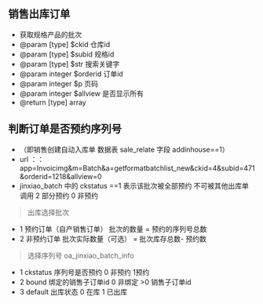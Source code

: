 ## 销售出库订单


 * 获取规格产品的批次
 * @param  [type]  $ckid  仓库id 
 * @param  [type]  $subid 规格id
 * @param  [type]  $str   搜索关键字
 * @param  integer $orderid     订单id
 * @param  integer $p     页码
 * @param  integer $allview     是否显示所有
 * @return [type]         array

## 判断订单是否预约序列号
 - （即销售创建自动入库单  数据表 sale_relate  字段 addinhouse==1）
 -  url ：： app=Invoicimg&m=Batch&a=getformatbatchlist_new&ckid=4&subid=471&orderid=1218&allview=0 
 - jinxiao_batch 中的 ckstatus ==1 表示该批次被全部预约 不可被其他出库单调用  2 部分预约  0 非预约

> 出库选择批次   
 - 1 预约订单（自产销售订单）  批次的数量 = 预约的序列号总数
 - 2 非预约订单  批次实际数量（可选） = 批次库存总数- 预约数


> 选择序列号  oa_jinxiao_batch_info
 - 1 ckstatus 序列号是否预约 0 非预约 1预约
 - 2 bound    绑定的销售子订单id  0 非绑定  >0 销售子订单id 
 - 3 default  出库状态 0 在库 1 已出库

 